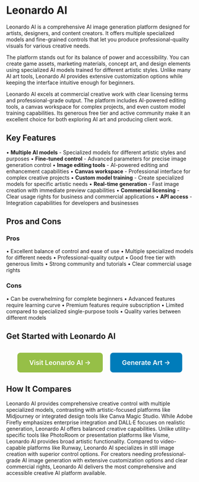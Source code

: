 # Leonardo AI

Leonardo AI is a comprehensive AI image generation platform designed for artists, designers, and content creators. It offers multiple specialized models and fine-grained controls that let you produce professional-quality visuals for various creative needs.

The platform stands out for its balance of power and accessibility. You can create game assets, marketing materials, concept art, and design elements using specialized AI models trained for different artistic styles. Unlike many AI art tools, Leonardo AI provides extensive customization options while keeping the interface intuitive enough for beginners.

Leonardo AI excels at commercial creative work with clear licensing terms and professional-grade output. The platform includes AI-powered editing tools, a canvas workspace for complex projects, and even custom model training capabilities. Its generous free tier and active community make it an excellent choice for both exploring AI art and producing client work.

## Key Features

• **Multiple AI models** - Specialized models for different artistic styles and purposes
• **Fine-tuned control** - Advanced parameters for precise image generation control
• **Image editing tools** - AI-powered editing and enhancement capabilities
• **Canvas workspace** - Professional interface for complex creative projects
• **Custom model training** - Create specialized models for specific artistic needs
• **Real-time generation** - Fast image creation with immediate preview capabilities
• **Commercial licensing** - Clear usage rights for business and commercial applications
• **API access** - Integration capabilities for developers and businesses

## Pros and Cons

### Pros
• Excellent balance of control and ease of use
• Multiple specialized models for different needs
• Professional-quality output
• Good free tier with generous limits
• Strong community and tutorials
• Clear commercial usage rights

### Cons
• Can be overwhelming for complete beginners
• Advanced features require learning curve
• Premium features require subscription
• Limited compared to specialized single-purpose tools
• Quality varies between different models

## Get Started with Leonardo AI

<div style="text-align: center; margin: 2rem 0;">
  <a href="https://leonardo.ai" target="_blank" rel="noopener noreferrer" style="display: inline-block; background: #96BF47; color: white; padding: 1rem 2rem; text-decoration: none; border-radius: 8px; font-weight: 600; font-size: 1.1rem; margin-right: 1rem;">Visit Leonardo AI →</a>
  <a href="https://leonardo.ai/ai-art-generator" target="_blank" rel="noopener noreferrer" style="display: inline-block; background: #007cba; color: white; padding: 1rem 2rem; text-decoration: none; border-radius: 8px; font-weight: 600; font-size: 1.1rem;">Generate Art →</a>
</div>

## How It Compares

Leonardo AI provides comprehensive creative control with multiple specialized models, contrasting with artistic-focused platforms like Midjourney or integrated design tools like Canva Magic Studio. While Adobe Firefly emphasizes enterprise integration and DALL·E focuses on realistic generation, Leonardo AI offers balanced creative capabilities. Unlike utility-specific tools like PhotoRoom or presentation platforms like Visme, Leonardo AI provides broad artistic functionality. Compared to video-capable platforms like Runway, Leonardo AI specializes in still image creation with superior control options. For creators needing professional-grade AI image generation with extensive customization options and clear commercial rights, Leonardo AI delivers the most comprehensive and accessible creative AI platform available.